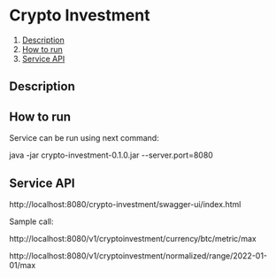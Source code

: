 # Crypto Investment

1. [Description](#description)
2. [How to run](#how-to-run)
3. [Service API](#service-api)

## Description

## How to run

Service can be run using next command:

java -jar crypto-investment-0.1.0.jar --server.port=8080

## Service API

http://localhost:8080/crypto-investment/swagger-ui/index.html

Sample call:

http://localhost:8080/v1/cryptoinvestment/currency/btc/metric/max

http://localhost:8080/v1/cryptoinvestment/normalized/range/2022-01-01/max
